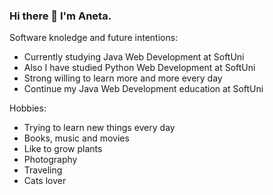 ### Hi there 👋 I'm Aneta.

Software knoledge and future intentions:
- Currently studying Java Web Development at SoftUni
- Also I have studied Python Web Development at SoftUni
- Strong willing to learn more and more every day
- Continue my Java Web Development education at SoftUni
 
Hobbies:
- Trying to learn new things every day
- Books, music and movies
- Like to grow plants
- Photography
- Traveling
- Cats lover
 

<!--
**PodSkochIEva/PodSkochIEva** is a ✨ _special_ ✨ repository because its `README.md` (this file) appears on your GitHub profile.

Here are some ideas to get you started:

- 🔭 I’m currently working on ...
- 🌱 I’m currently learning ...
- 👯 I’m looking to collaborate on ...
- 🤔 I’m looking for help with ...
- 💬 Ask me about ...
- 📫 How to reach me: ...
- 😄 Pronouns: ...
- ⚡ Fun fact: ...
-->
